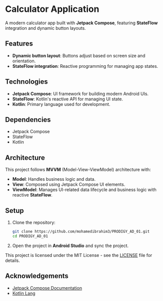 # Calculator Application

A modern calculator app built with **Jetpack Compose**, featuring **StateFlow** integration and dynamic button layouts.

## Features

- **Dynamic button layout**: Buttons adjust based on screen size and orientation.
- **StateFlow integration**: Reactive programming for managing app states.

## Technologies

- **Jetpack Compose**: UI framework for building modern Android UIs.
- **StateFlow**: Kotlin's reactive API for managing UI state.
- **Kotlin**: Primary language used for development.

## Dependencies

- Jetpack Compose
- StateFlow
- Kotlin

## Architecture

This project follows **MVVM** (Model-View-ViewModel) architecture with:

- **Model**: Handles business logic and data.
- **View**: Composed using Jetpack Compose UI elements.
- **ViewModel**: Manages UI-related data lifecycle and business logic with reactive **StateFlow**.

## Setup

1. Clone the repository:
   ```bash
   git clone https://github.com/mohamedibrahim3/PRODIGY_AD_01.git
   cd PRODIGY_AD_01
   ```

2. Open the project in **Android Studio** and sync the project.


This project is licensed under the MIT License - see the [LICENSE](LICENSE) file for details.

## Acknowledgements

- [Jetpack Compose Documentation](https://developer.android.com/jetpack/compose)
- [Kotlin Lang](https://kotlinlang.org/)

